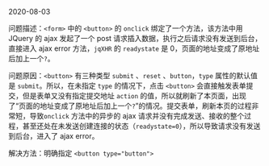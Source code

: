 2020-08-03

问题描述：`<form>` 中的 `<button>` 的 `onclick` 绑定了一个方法，该方法中用 JQuery 的 ajax 发起了一个 post 请求插入数据，执行之后请求没有发送到后台，直接进入 ajax error 方法，`jqXHR` 的 `readystate` 是 0，页面的地址变成了原地址后加上一个`?`。

问题原因：`<button>` 有三种类型 `submit` 、`reset` 、`button`，`type` 属性的默认值是 `submit`。所以，在未指定 `type` 的情况下，点击 `<button>` 会直接触发表单提交，但是表单又没有指定提交地址 `action` 的值，所以就刷新了本页面，出现了“页面的地址变成了原地址后加上一个`?`”的情况。提交表单，刷新本页的过程非常短，导致`onclick` 方法中的异步的 ajax 请求并没有完成发送、接收的整个过程，甚至还处在未发送创建连接的状态（`readystate=0`），所以导致请求没有发送到后台，进入了 ajax error。

解决方法：明确指定 `<button type="button">`

